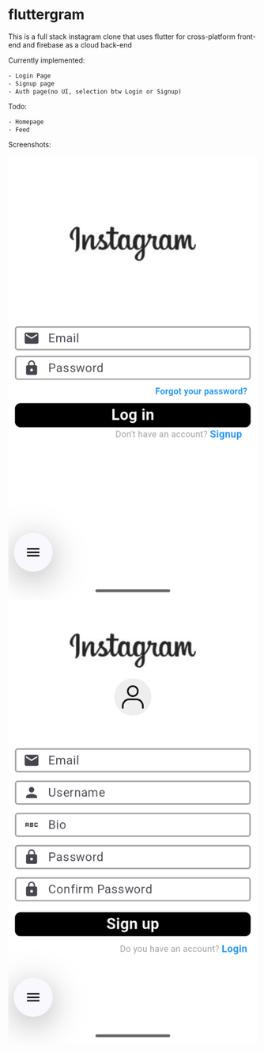 # fluttergram

This is a full stack instagram clone that uses flutter for cross-platform front-end and firebase as a cloud back-end

Currently implemented:

    - Login Page
    - Signup page
    - Auth page(no UI, selection btw Login or Signup)

Todo:

    - Homepage
    - Feed

Screenshots:

![LoginPage](screenshots/login_page.png)
![SignupPage](screenshots/signup_page.png)
